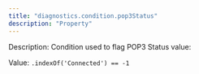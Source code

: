 ```yaml
---
title: "diagnostics.condition.pop3Status"
description: "Property"
---
```


Description: Condition used to flag POP3 Status value:

Value: `.indexOf('Connected') == -1`